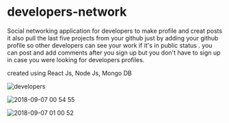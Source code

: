 # developers-network
Social networking application for developers to make profile and creat posts 
it also pull the last five projects from your github just by adding your github profile so other developers can see your work if it's in public status .
you can post and add comments after you sign up but you don't have to sign up in case you were looking for developers profiles.

created using React Js, Node Js, Mongo DB

![developers](https://user-images.githubusercontent.com/32101657/45199021-abcbb680-b237-11e8-9950-1f8b4790325a.gif)



![2018-09-07 00 54 55](https://user-images.githubusercontent.com/32101657/45199261-c9e5e680-b238-11e8-946e-84a034a4172c.gif)




![2018-09-07 01 00 52](https://user-images.githubusercontent.com/32101657/45199461-c9018480-b239-11e8-89c1-c84b7e1df579.gif)


